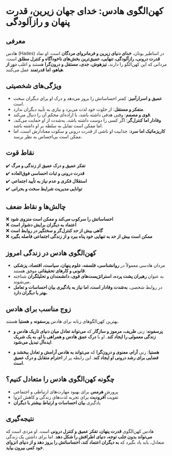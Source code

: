# کهن‌الگوی هادس: خدای جهان زیرین، قدرت پنهان و رازآلودگی

## معرفی

هادس (Hades) در اساطیر یونان، **خدای دنیای زیرین و فرمانروای مردگان** است. او نماد **قدرت درونی، رازآلودگی، تنهایی، عمیق‌ترین بخش‌های ناخودآگاه و کنترل مطلق** است. مردانی که این کهن‌الگو را دارند، **تیزهوش، جدی، مستقل و درون‌گرا** هستند و اغلب **دور از هیاهو، اما قدرتمند** عمل می‌کنند.

## ویژگی‌های شخصیتی

- **عمیق و اسرارآمیز**: کمتر احساساتش را بروز می‌دهد و درک او برای دیگران سخت است.
- **متفکر و مستقل**: از خلوت خود لذت می‌برد و نیازی به تأیید دیگران ندارد.
- **قوی و مصمم**: وقتی هدفی داشته باشد، با اراده‌ای محکم آن را دنبال می‌کند.
- **وفادار اما کنترل‌گر**: اگر کسی را دوست داشته باشد، به‌شدت از او حمایت می‌کند، اما ممکن است تمایل به سلطه بر او داشته باشد.
- **کاریزماتیک اما سرد**: جذابیت او ناشی از قدرت درونی و سکوت معنادارش است، اما ممکن است بی‌احساس به نظر برسد.

## نقاط قوت

✔️ **تفکر عمیق و درک عمیق از زندگی و مرگ**  
✔️ **قدرت درونی و ثبات احساسی فوق‌العاده**  
✔️ **استقلال فکری و عدم نیاز به تأیید اجتماعی**  
✔️ **توانایی مدیریت شرایط سخت و بحرانی**

## چالش‌ها و نقاط ضعف

❌ **احساساتش را سرکوب می‌کند و ممکن است منزوی شود**  
❌ **اعتماد به دیگران برایش دشوار است**  
❌ **گاهی بیش از حد کنترل‌گر و سختگیر در روابط است**  
❌ **ممکن است بیش از حد به تنهایی خود پناه ببرد و از زندگی اجتماعی فاصله بگیرد**

## کهن‌الگوی هادس در زندگی امروز

- مردان هادسی معمولاً در **روانشناسی، فلسفه، علوم پنهان، سیاست، اقتصاد، پزشکی قانونی و کارهای تحقیقاتی** موفق هستند.
- به عنوان **رهبران پشت پرده، استراتژیست‌های قوی، دانشمندان و تحلیلگران** شناخته می‌شوند.
- در روابط شخصی، **به‌شدت وفادار است، اما نیاز به یادگیری بیان احساسات و تعامل بهتر با دیگران دارد**.

## زوج مناسب برای هادس

بهترین کهن‌الگوهای زنانه برای هادس **پرسفونه** و **هستیا** هستند.

- **پرسفونه**: زنی **ظریف، مرموز و سازگار** که **می‌تواند تعادل میان دنیای تاریک هادس و زندگی معمولی را ایجاد کند**. او با **درک عمق هادس و همراهی با او، به یک شریک ایده‌آل تبدیل می‌شود**.

- **هستیا**: زنی **آرام، معنوی و درون‌گرا** که **می‌تواند به هادس آرامش و تعادل ببخشد و فضایی برای رشد درونی او ایجاد کند**. این رابطه پر از **احترام متقابل و درک عمیق است**.

## چگونه کهن‌الگوی هادس را متعادل کنیم؟

- پرورش **هرمس** برای بهبود مهارت‌های ارتباطی و اجتماعی
- تقویت **آفرودیت** برای تجربه لذت‌های زندگی و کاهش انزوا
- یادگیری **بیان احساسات و ارتباط بیشتر با دیگران**

## نتیجه‌گیری

هادس کهن‌الگوی **قدرت پنهان، تفکر عمیق و کنترل درونی** است. او مردی است که **می‌تواند بدون جلب توجه، دنیای اطرافش را شکل دهد**. اما برای داشتن یک زندگی متعادل، باید یاد بگیرد که **به دیگران اعتماد کند، احساساتش را بروز دهد و از دنیای انزوای خود کمی بیرون بیاید**.
